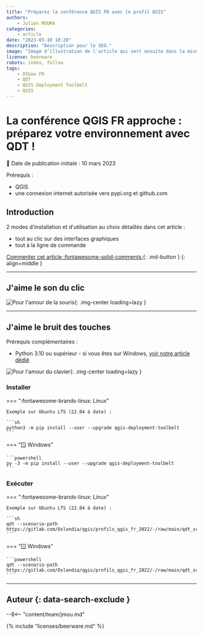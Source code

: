 ```yaml
---
title: "Préparez la conférence QGIS FR avec le profil QGIS"
authors:
    - Julien MOURA
categories:
    - article
date: "2023-03-10 10:20"
description: "Description pour le SEO."
image: "Image d'illustration de l'article qui sert ensuite dans la mise en avant : réseaux sociaux, flux RSS..."
license: beerware
robots: index, follow
tags:
    - OSGeo FR
    - QDT
    - QGIS Deployment Toolbelt
    - QGIS
---
```


# La conférence QGIS FR approche : préparez votre environnement avec QDT !

:calendar: Date de publication initiale : 10 mars 2023

Prérequis :

- QGIS
- une connexion internet autorisée vers pypi.org et github.com

## Introduction

2 modes d'installation et d'utilisation au choix détaillés dans cet article :

- tout au clic sur des interfaces graphiques
- tout à la ligne de commande


[Commenter cet article :fontawesome-solid-comments:](#__comments){: .md-button }
{: align=middle }

----

## J'aime le son du clic

![Pour l'amour de la souris](https://cdn.geotribu.fr/img/articles-blog-rdp/articles/2023/conf_qgis_2023_qdt/souris_old_school.gif){: .img-center loading=lazy }




----

## J'aime le bruit des touches

Prérequis complémentaires :

- Python 3.10 ou supérieur - si vous êtes sur Windows, [voir notre article dédié](/articles/2020/2020-06-19_setup_python/)

![Pour l'amour du clavier](https://cdn.geotribu.fr/img/articles-blog-rdp/articles/2023/conf_qgis_2023_qdt/clavier_joie.gif){: .img-center loading=lazy }

### Installer



<!-- markdownlint-disable MD046 -->
=== ":fontawesome-brands-linux: Linux"

    Exemple sur Ubuntu LTS (22.04 à date) :

    ```sh
    python3 -m pip install --user --upgrade qgis-deployment-toolbelt
    ```

=== ":window: Windows"

    ```powershell
    py -3 -m pip install --user --upgrade qgis-deployment-toolbelt
    ```

### Exécuter

=== ":fontawesome-brands-linux: Linux"

    Exemple sur Ubuntu LTS (22.04 à date) :

    ```sh
    qdt --scenario-path https://gitlab.com/Oslandia/qgis/profils_qgis_fr_2022/-/raw/main/qdt_scenarii/scenario.qdt.yml
    ```

=== ":window: Windows"

    ```powershell
    qdt --scenario-path https://gitlab.com/Oslandia/qgis/profils_qgis_fr_2022/-/raw/main/qdt_scenarii/scenario.qdt.yml
    ```

----

## Auteur {: data-search-exclude }

--8<-- "content/team/jmou.md"

{% include "licenses/beerware.md" %}
